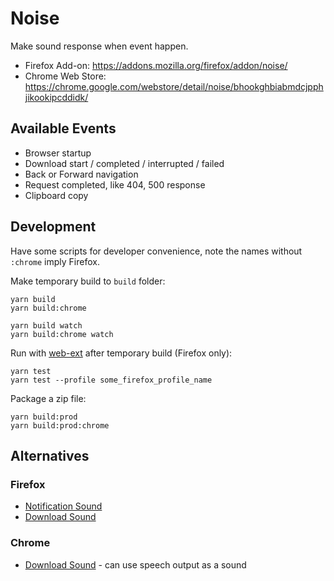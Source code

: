 Noise
=====

Make sound response when event happen.

- Firefox Add-on: https://addons.mozilla.org/firefox/addon/noise/
- Chrome Web Store: https://chrome.google.com/webstore/detail/noise/bhookghbiabmdcjpphjikookipcddidk/

Available Events
----------------

- Browser startup
- Download start / completed / interrupted / failed
- Back or Forward navigation
- Request completed, like 404, 500 response
- Clipboard copy


Development
-----------

Have some scripts for developer convenience, note the names without `:chrome` imply Firefox.

Make temporary build to `build` folder:

    yarn build
    yarn build:chrome

    yarn build watch
    yarn build:chrome watch

Run with [web-ext][] after temporary build (Firefox only):

    yarn test
    yarn test --profile some_firefox_profile_name

Package a zip file:

    yarn build:prod
    yarn build:prod:chrome


Alternatives
------------

### Firefox

- [Notification Sound][]
- [Download Sound][]

### Chrome

- [Download Sound][Download Sound - Chrome] - can use speech output as a sound



[web-ext]: https://github.com/mozilla/web-ext
[Notification Sound]: https://addons.mozilla.org/firefox/addon/notification-sound/
[Download Sound]: https://addons.mozilla.org/firefox/addon/download-sound/
[Download Sound - Chrome]: https://chrome.google.com/webstore/detail/download-sound/fmcbineojopoamfhaabogigdbpbklnld
